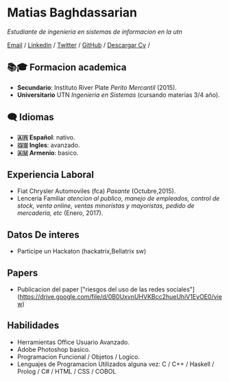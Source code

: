 # Matias Baghdassarian

_Estudiante de ingenieria en sistemas de informacion en la utn_

[Email](mailto:matibaghda@gmail.com) /
[Linkedin](https://www.linkedin.com/in/matias-baghdassarian-90b6bb193/?lipi=urn%3Ali%3Apage%3Ad_flagship3_feed%3BOiS1O3uaRQGzqMHrbtdoQQ%3D%3D) /
[Twitter](https://twitter.com/matibaghda) /
[GitHub](https://github.com/ma77hews) /
[Descargar Cv](https://drive.google.com/file/d/1OwSljSIv-ntOcld6pBE2oaJDzJQnXIR2/view?usp=sharing) /

## 📚🎓 Formacion academica
- **Secundario**: Instituto River Plate _Perito Mercantil_ (2015).
- **Universitario** UTN _Ingenieria en Sistemas_ (cursando materias 3/4 año).


## 🗨 Idiomas
- **🇦🇷 Español**: nativo.
- **🇬🇧 Ingles**: avanzado.
- **🇦🇲 Armenio**: basico.

## Experiencia Laboral
- Fiat Chrysler Automoviles (fca) _Pasante_ (Octubre,2015).
- Lenceria Familiar _atencion al publico, manejo de empleados, control de stock, venta online, ventas minoristas y mayoristas, pedido de mercaderia, etc_ (Enero, 2017).


## Datos De interes
- Participe un Hackaton (hackatrix,Bellatrix sw)


## Papers
- Publicacion del paper ["riesgos del uso de las redes sociales"] (https://drive.google.com/file/d/0B0UxvnUHVKBcc2hueUhiV1EyOE0/view)

## Habilidades
- Herramientas Office Usuario Avanzado.
- Adobe Photoshop basico.
- Programacion Funcional / Objetos / Logico.
- Lenguajes de Programacion Utilizados alguna vez: C /  C++ / Haskell / Prolog / C# / HTML / CSS / COBOL
